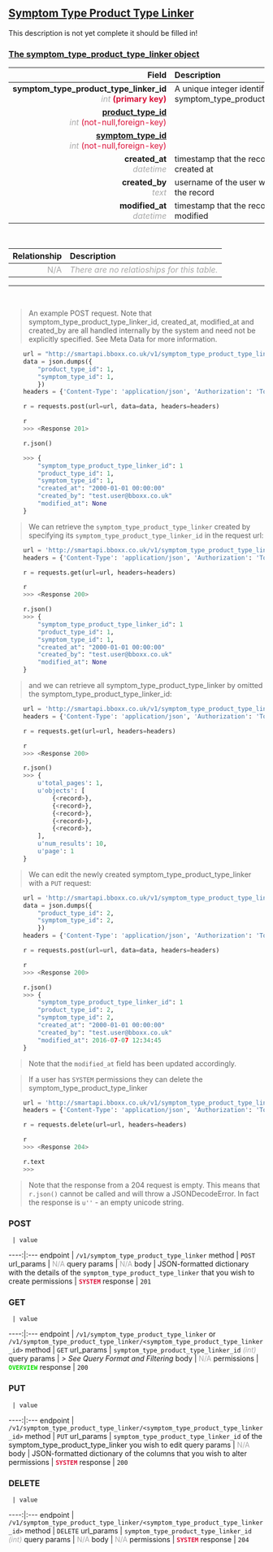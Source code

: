 ## <u>Symptom Type Product Type Linker</u>
This description is not yet complete it should be filled in!


### <u>The symptom_type_product_type_linker object</u>

Field | Description
------:|:------------
__symptom_type_product_type_linker_id__ <br><font color="DarkGray">_int_</font> <font color="Crimson">__(primary key)__</font> | A unique integer identifier for each symptom_type_product_type_linker.
__<a href="/#product_type">product_type_id</a>__ <br><font color="DarkGray">_int_</font> <font color="Crimson">(not-null,foreign-key)</font> | 
__<a href="/#symptom_type">symptom_type_id</a>__ <br><font color="DarkGray">_int_</font> <font color="Crimson">(not-null,foreign-key)</font> | 
__created_at__  <br><font color="DarkGray">_datetime_</font> | timestamp that the record was created at
__created_by__  <br><font color="DarkGray">_text_</font>| username of the user who created the record
__modified_at__ <br><font color="DarkGray">_datetime_</font>| timestamp that the record was last modified


<br>

Relationship | Description
-------------:|:------------
<font color="DarkGray">N/A</font> | <font color="DarkGray">_There are no relatioships for this table._</font>

<hr>
<br>

> An example POST request. Note that symptom_type_product_type_linker_id, created_at, modified_at and created_by are all handled internally by the system and need not be explicitly specified. See Meta Data for more information.

```python
    url = "http://smartapi.bboxx.co.uk/v1/symptom_type_product_type_linker"
    data = json.dumps({
		"product_type_id": 1,
		"symptom_type_id": 1,
		})
    headers = {'Content-Type': 'application/json', 'Authorization': 'Token token=' + <valid_token>}

    r = requests.post(url=url, data=data, headers=headers)

    r
    >>> <Response 201>

    r.json()

    >>> {
		"symptom_type_product_type_linker_id": 1
		"product_type_id": 1,
		"symptom_type_id": 1,
		"created_at": "2000-01-01 00:00:00"
		"created_by": "test.user@bboxx.co.uk"
		"modified_at": None
	}
```

> We can retrieve the `symptom_type_product_type_linker` created by specifying its `symptom_type_product_type_linker_id` in the request url:

```python
    url = 'http://smartapi.bboxx.co.uk/v1/symptom_type_product_type_linker/1'
    headers = {'Content-Type': 'application/json', 'Authorization': 'Token token=' + <valid_token>}

    r = requests.get(url=url, headers=headers)

    r
    >>> <Response 200>

    r.json()
    >>> {
		"symptom_type_product_type_linker_id": 1
		"product_type_id": 1,
		"symptom_type_id": 1,
		"created_at": "2000-01-01 00:00:00"
		"created_by": "test.user@bboxx.co.uk"
		"modified_at": None
	}
```

> and we can retrieve all symptom_type_product_type_linker by omitted the symptom_type_product_type_linker_id:

```python
    url = 'http://smartapi.bboxx.co.uk/v1/symptom_type_product_type_linker'
    headers = {'Content-Type': 'application/json', 'Authorization': 'Token token=' + <valid_token>}

    r = requests.get(url=url, headers=headers)

    r
    >>> <Response 200>

    r.json()
    >>> {
        u'total_pages': 1,
        u'objects': [
            {<record>},
            {<record>},
            {<record>},
            {<record>},
            {<record>},
        ],
        u'num_results': 10,
        u'page': 1
    }
```

> We can edit the newly created symptom_type_product_type_linker with a `PUT` request:

```python
    url = 'http://smartapi.bboxx.co.uk/v1/symptom_type_product_type_linker'
    data = json.dumps({
		"product_type_id": 2,
		"symptom_type_id": 2,
		})
    headers = {'Content-Type': 'application/json', 'Authorization': 'Token token=' + <valid_token>}

    r = requests.post(url=url, data=data, headers=headers)

    r
    >>> <Response 200>

    r.json()
    >>> {
		"symptom_type_product_type_linker_id": 1
		"product_type_id": 2,
		"symptom_type_id": 2,
		"created_at": "2000-01-01 00:00:00"
		"created_by": "test.user@bboxx.co.uk"
		"modified_at": 2016-07-07 12:34:45
	}
```
> Note that the `modified_at` field has been updated accordingly.

> If a user has `SYSTEM` permissions they can delete the symptom_type_product_type_linker

```python
    url = 'http://smartapi.bboxx.co.uk/v1/symptom_type_product_type_linker/1'
    headers = {'Content-Type': 'application/json', 'Authorization': 'Token token=' + <valid_token>}

    r = requests.delete(url=url, headers=headers)

    r
    >>> <Response 204>

    r.text
    >>>
```
> Note that the response from a 204 request is empty. This means that `r.json()` cannot be called and will throw a JSONDecodeError. In fact the response is `u''` - an empty unicode string.


### POST
     | value
 ----:|:---
endpoint | `/v1/symptom_type_product_type_linker`
method | `POST`
url_params | <font color="DarkGray">N/A</font>
query params | <font color="DarkGray">N/A</font>
body | JSON-formatted dictionary with the details of the `symptom_type_product_type_linker` that you wish to create
permissions | <font color="Crimson">__`SYSTEM`__</font>
response | `201`

### GET
     | value
 ----:|:---
endpoint | `/v1/symptom_type_product_type_linker` or `/v1/symptom_type_product_type_linker/<symptom_type_product_type_linker_id>`
method | `GET`
url_params | `symptom_type_product_type_linker_id` <font color="DarkGray">_(int)_</font>
query params | *> See Query Format and Filtering*
body | <font color="DarkGray">N/A</font>
permissions | <font color="Jade">__`OVERVIEW`__</font>
response | `200`

### PUT
     | value
 ----:|:---
endpoint | `/v1/symptom_type_product_type_linker/<symptom_type_product_type_linker_id>`
method | `PUT`
url_params | `symptom_type_product_type_linker_id` of the symptom_type_product_type_linker you wish to edit
query params | <font color="DarkGray">N/A</font>
body | JSON-formatted dictionary of the columns that you wish to alter
permissions | <font color="Crimson">__`SYSTEM`__</font>
response | `200`

### DELETE
     | value
 ----:|:---
endpoint | `/v1/symptom_type_product_type_linker/<symptom_type_product_type_linker_id>`
method | `DELETE`
url_params | `symptom_type_product_type_linker_id` <font color="DarkGray">_(int)_</font>
query params | <font color="DarkGray">N/A</font>
body | <font color="DarkGray">N/A</font>
permissions | <font color="Crimson">__`SYSTEM`__</font>
response | `204`
    